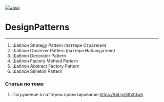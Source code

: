 [![Java](https://img.shields.io/badge/Java-E43222??style=for-the-badge&logo=java&logoColor=FFFFFF)](https://java.com/)

# DesignPatterns
-------
1. Шаблон Strategy Pattern (паттерн Стратегия)
2. Шаблон Observer Pattern (паттерн Наблюдатель)
3. Шаблон Decorator Pattern
4. Шаблон Factory Method Pattern
5. Шаблон Abstract Factory Pattern
6. Шаблон Sinleton Pattern

### Статьи по теме
1. Погружение в паттерны проектирования https://bit.ly/3th30wh